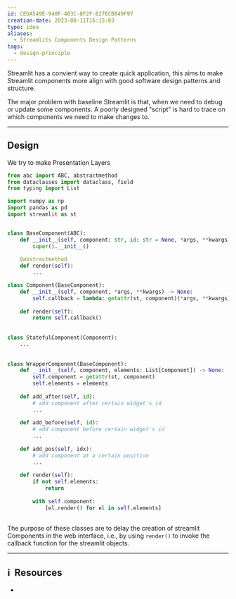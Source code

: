 ```yaml
---
id: CEDA549E-948F-403C-8F2F-B27ECB849F97
creation-date: 2023-08-11T16:15:03
type: idea
aliases:
  - Streamlits Components Design Patterns
tags:
  - design-principle
---
```


Streamlit has a convient way to create quick application, this aims to make Streamlit components more align with good software design patterns and structure. 

The major problem with baseline Streamlit is that, when we need to debug or update some components. A poorly designed "script" is hard to trace on which components we need to make changes to. 

---
## Design

We try to make Presentation Layers 

```python
from abc import ABC, abstractmethod
from dataclasses import dataclass, field
from typing import List

import numpy as np
import pandas as pd
import streamlit as st


class BaseComponent(ABC):
    def __init__(self, component: str, id: str = None, *args, **kwargs) -> None:
        super().__init__()
    
    @abstractmethod
    def render(self):
        ...

class Component(BaseComponent):
    def __init__(self, component, *args, **kwargs) -> None:
        self.callback = lambda: getattr(st, component)(*args, **kwargs)
    
    def render(self):
        return self.callback()
        
        
class StatefulComponent(Component):
    ...
    
    
class WrapperComponent(BaseComponent):
    def __init__(self, component, elements: List[Component]) -> None:
        self.component = getattr(st, component)
        self.elements = elements
        
    def add_after(self, id):
        # add component after certain widget's id
        ...
        
    def add_before(self, id):
        # add component before certain widget's id
        ...
        
    def add_pos(self, idx): 
        # add component at a certain position
        ...
        
    def render(self):
        if not self.elements:
            return 
        
        with self.component:
            [el.render() for el in self.elements]
        
```

The purpose of these classes are to delay the creation of streamlit Components in the web interface, i.e., by using `render()` to invoke the callback function for the streamlit objects. 



---
## ℹ️  Resources
- 